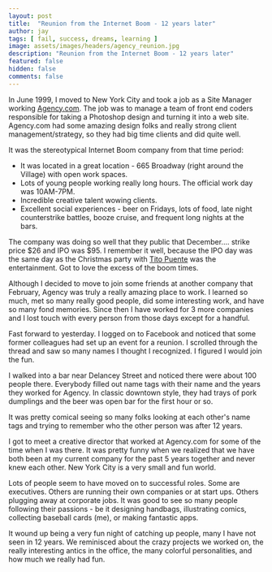 ```yaml
---
layout: post
title:  "Reunion from the Internet Boom - 12 years later"
author: jay
tags: [ fail, success, dreams, learning ]
image: assets/images/headers/agency_reunion.jpg
description: "Reunion from the Internet Boom - 12 years later"
featured: false
hidden: false
comments: false
---
```


<p>In June 1999, I moved to New York City and took a job as a Site Manager working <a href="http://en.wikipedia.org/wiki/Agency.com" target="_blank">Agency.com</a>. The job was to manage a team of front end coders responsible for taking a Photoshop design and turning it into a web site. Agency.com had some amazing design folks and really strong client management/strategy, so they had big time clients and did quite well.</p>
<p>It was the stereotypical Internet Boom company from that time period:</p>
<ul>
<li>It was located in a great location - 665 Broadway (right around the Village) with open work spaces.</li>
<li>Lots of young people working really long hours. The official work day was 10AM-7PM.</li>
<li>Incredible creative talent wowing clients.</li>
<li>Excellent social experiences - beer on Fridays, lots of food, late night counterstrike battles, booze cruise, and frequent long nights at the bars.&nbsp;</li>
</ul>
<p>The company was doing so well that they public that December.... strike price $26 and IPO was $95. I remember it well, because the IPO day was the same day as the Christmas party with&nbsp;<a href="http://en.wikipedia.org/wiki/Tito_Puente" target="_blank">Tito Puente</a> was the entertainment. Got to love the excess of the boom times.</p>
<p>Although I decided to move to join some friends at another company that February, Agency was truly a really amazing place to work. I learned so much, met so many really good people, did some interesting work, and have so many fond memories. Since then I have worked for 3 more companies and I lost touch with every person from those days except for a handful.&nbsp;</p>
<p>Fast forward to yesterday. I logged on to Facebook and noticed that some former colleagues had set up an event for a reunion. I scrolled through the thread and saw so many names I thought I recognized. I figured I would join the fun.</p>
<p>I walked into a bar near Delancey Street and noticed there were about 100 people there. Everybody filled out name tags with their name and the years they worked for Agency. In classic downtown style, they had trays of pork dumplings and the beer was open bar for the first hour or so.</p>

<p>It was pretty comical seeing so many folks looking at each other's name tags and trying to remember who the other person was after 12 years.&nbsp;</p>
<p>I got to meet a creative director that worked at Agency.com for some of the time when I was there. It was pretty funny when we realized that we have both been at my current company for the past 5 years together and never knew each other. New York City is a very small and fun world.</p>
<p>Lots of people seem to have moved on to successful roles. Some are executives. Others are running their own companies or at start ups. Others plugging away at corporate jobs. It was good to see so many people following their passions - be it designing handbags, illustrating comics, collecting baseball cards (me), or making fantastic apps.&nbsp;</p>
<p>It wound up being a very fun night of catching up people, many I have not seen in 12 years. We reminisced about the crazy projects we worked on, the really interesting antics in the office, the many colorful personalities, and how much we really had fun.&nbsp;</p>
   